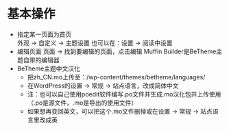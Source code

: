 # 基本操作

- 指定某一页面为首页    
  外观 -> 自定义 -> 主题设置 也可以在：设置 -> 阅读中设置
- 编辑页面
  页面 -> 找到要编辑的页面，点击编辑  Muffin Builder是BeTheme主题自带的编辑器
- BeTheme主题中文汉化
  - 把zh_CN.mo上传至：/wp-content/themes/betheme/languages/
  - 在WordPress的设置 -> 常规 -> 站点语言，改成简体中文
  - 注：也可以自己使用poedit软件编写.po文件并生成.mo汉化包并上传使用（.po是源文件，.mo是导出的使用文件）
  - 如果想再变回英文，可以把这个.mo文件删掉或在设置 -> 常规 -> 站点语言里改成英